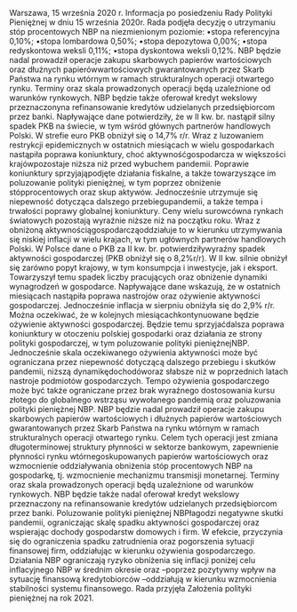Warszawa, 15 września 2020 r.
Informacja po posiedzeniu Rady Polityki Pieniężnej
w dniu 15 września 2020r.
Rada podjęła decyzję o utrzymaniu stóp procentowych NBP na niezmienionym
poziomie:
•stopa referencyjna 0,10%;
•stopa lombardowa 0,50%;
•stopa depozytowa 0,00%;
•stopa redyskontowa weksli 0,11%;
•stopa dyskontowa weksli 0,12%.
NBP będzie nadal prowadził operacje zakupu skarbowych papierów wartościowych
oraz dłużnych papierówwartościowych gwarantowanych przez Skarb Państwa na
rynku wtórnym w ramach strukturalnych operacji otwartego rynku. Terminy oraz skala
prowadzonych operacji będą uzależnione od warunków rynkowych.
NBP będzie także oferował kredyt wekslowy przeznaczonyna refinansowanie
kredytów udzielanych przedsiębiorcom przez banki.
Napływające dane potwierdziły, że w II kw. br. nastąpił silny spadek PKB na świecie,
w tym wśród głównych partnerów handlowych Polski. W strefie euro PKB obniżył się o
14,7% r/r.  Wraz z luzowaniem restrykcji epidemicznych w ostatnich miesiącach w wielu
gospodarkach nastąpiła poprawa koniunktury, choć aktywnośćgospodarcza w
większości krajówpozostaje niższa niż przed wybuchem pandemii. Poprawie
koniunktury sprzyjająpodjęte działania fiskalne, a także towarzyszące im poluzowanie
polityki pieniężnej, w tym poprzez obniżenie stópprocentowych oraz skup aktywów.
Jednocześnie utrzymuje się niepewność dotycząca dalszego przebiegupandemii, a także
tempa i trwałości poprawy globalnej koniunktury.
Ceny wielu surowcówna rynkach światowych pozostają wyraźnie niższe niż na
początku roku. Wraz z obniżoną aktywnościągospodarcząoddziałuje to w kierunku
utrzymywania się niskiej inflacji w wielu krajach, w tym ugłównych partnerów
handlowych Polski.
W Polsce dane o PKB za II kw. br. potwierdziływyraźny spadek aktywności
gospodarczej (PKB obniżył się o 8,2%r/r). W II kw. silnie obniżył się zarówno popyt
krajowy, w tym konsumpcja i inwestycje, jak i eksport. Towarzyszył temu spadek liczby
pracujących oraz obniżenie dynamiki wynagrodzeń w gospodarce. Napływające dane
wskazują, że w ostatnich miesiącach nastąpiła poprawa nastrojów oraz ożywienie
aktywności gospodarczej. Jednocześnie inflacja w sierpniu obniżyła się do 2,9% r/r.
Można oczekiwać, że w kolejnych miesiącachkontynuowane będzie ożywienie
aktywności gospodarczej. Będzie temu sprzyjaćdalsza poprawa koniunktury w otoczeniu
polskiej gospodarki oraz działania ze strony polityki gospodarczej, w tym poluzowanie
polityki pieniężnejNBP. Jednocześnie skala oczekiwanego ożywienia aktywności może
być ograniczana przez niepewność dotyczącą dalszego przebiegu i skutków pandemii,
niższą dynamikędochodóworaz słabsze niż w poprzednich latach nastroje podmiotów
gospodarczych. Tempo ożywienia gospodarczego może być także ograniczane przez brak
wyraźnego dostosowania kursu złotego do globalnego wstrząsu wywołanego pandemią
oraz poluzowania polityki pieniężnej NBP.
NBP będzie nadal prowadził operacje zakupu skarbowych papierów wartościowych i
dłużnych papierów wartościowych gwarantowanych przez Skarb Państwa na rynku
wtórnym w ramach strukturalnych operacji otwartego rynku. Celem tych operacji jest
zmiana długoterminowej struktury płynności w sektorze bankowym, zapewnienie
płynności rynku wtórnegoskupowanych papierów wartościowych oraz wzmocnienie
oddziaływania obniżenia stóp procentowych NBP na gospodarkę, tj. wzmocnienie
mechanizmu transmisji monetarnej. Terminy oraz skala prowadzonych operacji będą
uzależnione od warunków rynkowych.
NBP będzie także nadal oferował kredyt wekslowy przeznaczony na refinansowanie
kredytów udzielanych przedsiębiorcom przez banki.
Poluzowanie polityki pieniężnej NBPłagodzi negatywne skutki pandemii,
ograniczając skalę spadku aktywności gospodarczej oraz wspierając dochody
gospodarstw domowych i firm. W efekcie, przyczynia się do ograniczenia spadku
zatrudnienia oraz pogorszenia sytuacji finansowej firm, oddziałując w kierunku
ożywienia gospodarczego. Działania NBP ograniczają ryzyko obniżenia się inflacji poniżej
celu inflacyjnego NBP w średnim okresie oraz –poprzez pozytywny wpływ na sytuację
finansową kredytobiorców –oddziałują w kierunku wzmocnienia stabilności systemu
finansowego.
Rada przyjęła Założenia polityki pieniężnej na rok 2021.

